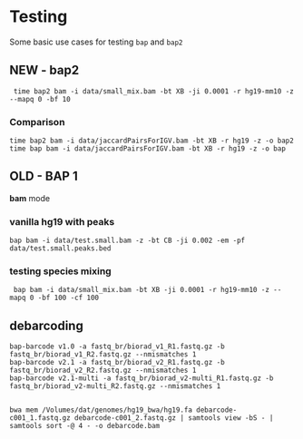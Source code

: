 # Testing

Some basic use cases for testing `bap` and `bap2`


## NEW - bap2

```
 time bap2 bam -i data/small_mix.bam -bt XB -ji 0.0001 -r hg19-mm10 -z --mapq 0 -bf 10
```

### Comparison

```
time bap2 bam -i data/jaccardPairsForIGV.bam -bt XB -r hg19 -z -o bap2
time bap bam -i data/jaccardPairsForIGV.bam -bt XB -r hg19 -z -o bap
```


## OLD - BAP 1

**bam** mode

### vanilla hg19 with peaks
```
bap bam -i data/test.small.bam -z -bt CB -ji 0.002 -em -pf data/test.small.peaks.bed 
```

### testing species mixing
```
 bap bam -i data/small_mix.bam -bt XB -ji 0.0001 -r hg19-mm10 -z --mapq 0 -bf 100 -cf 100
```

## debarcoding
```
bap-barcode v1.0 -a fastq_br/biorad_v1_R1.fastq.gz -b fastq_br/biorad_v1_R2.fastq.gz --nmismatches 1
bap-barcode v2.1 -a fastq_br/biorad_v2_R1.fastq.gz -b fastq_br/biorad_v2_R2.fastq.gz --nmismatches 1
bap-barcode v2.1-multi -a fastq_br/biorad_v2-multi_R1.fastq.gz -b fastq_br/biorad_v2-multi_R2.fastq.gz --nmismatches 1


bwa mem /Volumes/dat/genomes/hg19_bwa/hg19.fa debarcode-c001_1.fastq.gz debarcode-c001_2.fastq.gz | samtools view -bS - |  samtools sort -@ 4 - -o debarcode.bam
```

<br><br>
